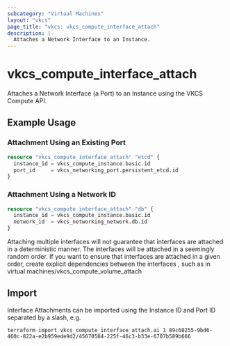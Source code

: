 ```yaml
---
subcategory: "Virtual Machines"
layout: "vkcs"
page_title: "vkcs: vkcs_compute_interface_attach"
description: |-
  Attaches a Network Interface to an Instance.
---
```


# vkcs_compute_interface_attach

Attaches a Network Interface (a Port) to an Instance using the VKCS Compute API.

## Example Usage
### Attachment Using an Existing Port
```terraform
resource "vkcs_compute_interface_attach" "etcd" {
  instance_id = vkcs_compute_instance.basic.id
  port_id     = vkcs_networking_port.persistent_etcd.id
}
```

### Attachment Using a Network ID
```terraform
resource "vkcs_compute_interface_attach" "db" {
  instance_id = vkcs_compute_instance.basic.id
  network_id  = vkcs_networking_network.db.id
}
```

Attaching multiple interfaces will not guarantee that interfaces are attached in
a deterministic manner. The interfaces will be attached in a seemingly random
order.
If you want to ensure that interfaces are attached in a given order, create
explicit dependencies between the interfaces , such as in virtual machines/vkcs_compute_volume_attach

## Import

Interface Attachments can be imported using the Instance ID and Port ID separated by a slash, e.g.
```shell
terraform import vkcs_compute_interface_attach.ai_1 89c60255-9bd6-460c-822a-e2b959ede9d2/45670584-225f-46c3-b33e-6707b589b666
```
